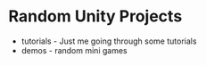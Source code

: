 Random Unity Projects
======

* tutorials - Just me going through some tutorials
* demos - random mini games
